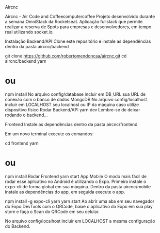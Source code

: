 
Aircnc

Aircnc - Air Code and Coffeecomputercoffee
Projeto desenvolvido durante a semana OmniStack da Rocketseat. Aplicação fullstack que permite realizar a reserva de Spots para empresas e desenvolvedores, em tempo real utilizando socket.io.

Instalação
Backend/API
Clone este repositório e instale as dependências dentro da pasta aircnc/backend

git clone https://github.com/robertomendoncaa/aircnc.git
cd aircnc/backend
yarn
# ou
npm install
No arquivo config/database incluir em DB_URL sua URL de conexão com o banco de dados MongoDB
No arquivo config/localhost incluir em LOCALHOST seu localhost ou IP da máquina caso utilize dispositivo físico
Rodar Backend/API
yarn dev
Lembre-se de deixar rodando o backend...

Frontend
Instale as dependências dentro da pasta aircnc/frontend

Em um novo terminal execute os comandos:

cd frontend
yarn
# ou
npm install
Rodar Frontend
yarn start
App Mobile
O modo mais fácil de rodar esse aplicativo no Android é utilizando o Expo. Primeiro instale o expo-cli de forma global em sua máquina. Dentro da pasta aircnc/mobile instale as dependências do app, em seguida execute o app.

npm install -g expo-cli
yarn
yarn start
Ao abrir uma aba em seu navegador do Expo DevTools com o QRCode, baixe o aplicativo do Expo em sua play store e faça o Scan do QRCode em seu celular.

No arquivo config/localhost incluir em LOCALHOST a mesma configuração do Backend.
